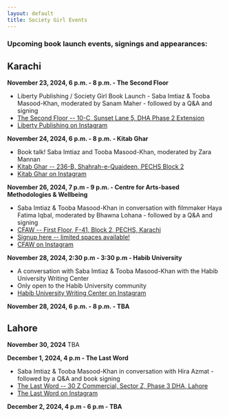 ```yaml
---
layout: default
title: Society Girl Events
---
```


### Upcoming book launch events, signings and appearances:

## Karachi

**November 23, 2024, 6 p.m. - 8 p.m. - The Second Floor**
- Liberty Publishing / Society Girl Book Launch - Saba Imtiaz & Tooba Masood-Khan, moderated by Sanam Maher - followed by a Q&A and signing
- [The Second Floor -- 10-C, Sunset Lane 5, DHA Phase 2 Extension](https://maps.app.goo.gl/kDjgVxCbbhN7jce99)
- [Liberty Publishing on Instagram](https://instagram.com/libertybooks)

**November 24, 2024, 6 p.m. - 8 p.m. - Kitab Ghar**
- Book talk! Saba Imtiaz and Tooba Masood-Khan, moderated by Zara Mannan
- [Kitab Ghar -- 236-B, Shahrah-e-Quaideen, PECHS Block 2](https://maps.app.goo.gl/GE1igHK81oxpvoXQA)
- [Kitab Ghar on Instagram](https://instagram.com/kitabghar.karachi)

**November 26, 2024, 7 p.m - 9 p.m. - Centre for Arts-based Methodologies & Wellbeing**
- Saba Imtiaz & Tooba Masood-Khan in conversation with filmmaker Haya Fatima Iqbal, moderated by Bhawna Lohana - followed by a Q&A and signing
- [CFAW -- First Floor, F-41, Block 2, PECHS, Karachi](https://maps.app.goo.gl/e5Ar9UWCgFfeiwPL8)
- [Signup here -- limited spaces available!](https://docs.google.com/forms/d/e/1FAIpQLSdLdJ-i0lEjp656ciJfIH68NxGbscpNG6IM2uA8sDkMIdu3EQ/viewform)
- [CFAW on Instagram](https://instagram.com/cfaw_)

**November 28, 2024, 2:30 p.m - 3:30 p.m - Habib University**
- A conversation with Saba Imtiaz & Tooba Masood-Khan with the Habib University Writing Center
- Only open to the Habib University community
- [Habib University Writing Center on Instagram](https://instagram.com/hu_writingcenter)

**November 28, 2024, 6 p.m. - 8 p.m. - TBA**


## Lahore

**November 30, 2024**
TBA

**December 1, 2024, 4 p.m - The Last Word**
- Saba Imtiaz & Tooba Masood-Khan in conversation with Hira Azmat - followed by a Q&A and book signing
- [The Last Word -- 30 Z Commercial, Sector Z, Phase 3 DHA, Lahore](https://maps.app.goo.gl/2K5rKrFt9WPx9Qkx5)
- [The Last Word on Instagram](https://instagram.com/thelastwordbks)

**December 2, 2024, 4 p.m - 6 p.m - TBA**
